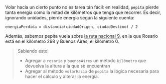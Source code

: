 Volar hacia un cierto punto no es tarea tán fácil: en realidad, `pepita` pierde tanta energía como la mitad de kilómetros que tenga que recorrer. Es decir, ignorando unidades, pierde energía según la siguiente cuenta:

```
energiaPerdida = distancia(ciudadOrigen, ciudadDestino) / 2
```

Además, sabemos pepita vuela sobre [la ruta nacional 9](https://es.wikipedia.org/wiki/Ruta_Nacional_9_(Argentina)),  en la que Rosario está en el kilómetro 298 y Buenos Aires, el kilómetro 0. 

> Sabiendo esto: 
> 
> * Agregar a `rosario` y `buenosAires` un método `kilómetro` que devuelva la altura a la que se encuentran
> * Agregar al método `volarHacia` de  `pepita` la lógica necesaria para hacer el cálculo y alterar la energía.